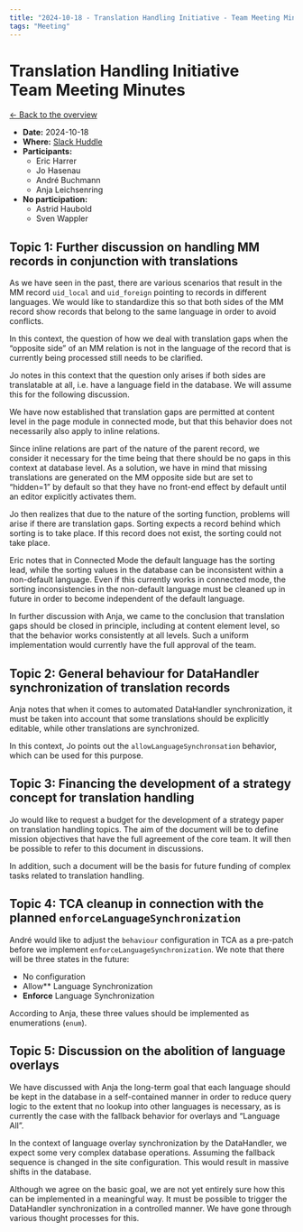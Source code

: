 ```yaml
---
title: "2024-10-18 - Translation Handling Initiative - Team Meeting Minutes"
tags: "Meeting"
---
```


# Translation Handling Initiative<br>Team Meeting Minutes

[← Back to the overview](https://notes.typo3.org/s/f3ae8fZSD)

- **Date:** 2024-10-18<br>
- **Where:** [Slack Huddle](https://app.slack.com/huddle/T024TUMLZ/C05D7UF1L8M)
- **Participants:**
  - Eric Harrer
  - Jo Hasenau
  - André Buchmann
  - Anja Leichsenring
- **No participation:**
  - Astrid Haubold
  - Sven Wappler

## Topic 1: Further discussion on handling MM records in conjunction with translations

As we have seen in the past, there are various scenarios that result in the MM record `uid_local` and `uid_foreign` pointing to records in different languages. We would like to standardize this so that both sides of the MM record show records that belong to the same language in order to avoid conflicts.

In this context, the question of how we deal with translation gaps when the “opposite side” of an MM relation is not in the language of the record that is currently being processed still needs to be clarified.

Jo notes in this context that the question only arises if both sides are translatable at all, i.e. have a language field in the database. We will assume this for the following discussion.

We have now established that translation gaps are permitted at content level in the page module in connected mode, but that this behavior does not necessarily also apply to inline relations.

Since inline relations are part of the nature of the parent record, we consider it necessary for the time being that there should be no gaps in this context at database level. As a solution, we have in mind that missing translations are generated on the MM opposite side but are set to “hidden=1” by default so that they have no front-end effect by default until an editor explicitly activates them.

Jo then realizes that due to the nature of the sorting function, problems will arise if there are translation gaps. Sorting expects a record behind which sorting is to take place. If this record does not exist, the sorting could not take place.

Eric notes that in Connected Mode the default language has the sorting lead, while the sorting values in the database can be inconsistent within a non-default language. Even if this currently works in connected mode, the sorting inconsistencies in the non-default language must be cleaned up in future in order to become independent of the default language.

In further discussion with Anja, we came to the conclusion that translation gaps should be closed in principle, including at content element level, so that the behavior works consistently at all levels. Such a uniform implementation would currently have the full approval of the team.

## Topic 2: General behaviour for DataHandler synchronization of translation records

Anja notes that when it comes to automated DataHandler synchronization, it must be taken into account that some translations should be explicitly editable, while other translations are synchronized.

In this context, Jo points out the `allowLanguageSynchronsation` behavior, which can be used for this purpose.

## Topic 3: Financing the development of a strategy concept for translation handling

Jo would like to request a budget for the development of a strategy paper on translation handling topics. The aim of the document will be to define mission objectives that have the full agreement of the core team. It will then be possible to refer to this document in discussions.

In addition, such a document will be the basis for future funding of complex tasks related to translation handling.

## Topic 4: TCA cleanup in connection with the planned `enforceLanguageSynchronization`

André would like to adjust the `behaviour` configuration in TCA as a pre-patch before we implement `enforceLanguageSynchronization`. We note that there will be three states in the future:
- No configuration
- Allow** Language Synchronization
- **Enforce** Language Synchronization

According to Anja, these three values should be implemented as enumerations (`enum`).

## Topic 5: Discussion on the abolition of language overlays

We have discussed with Anja the long-term goal that each language should be kept in the database in a self-contained manner in order to reduce query logic to the extent that no lookup into other languages is necessary, as is currently the case with the fallback behavior for overlays and “Language All”.

In the context of language overlay synchronization by the DataHandler, we expect some very complex database operations. Assuming the fallback sequence is changed in the site configuration. This would result in massive shifts in the database.

Although we agree on the basic goal, we are not yet entirely sure how this can be implemented in a meaningful way. It must be possible to trigger the DataHandler synchronization in a controlled manner. We have gone through various thought processes for this.